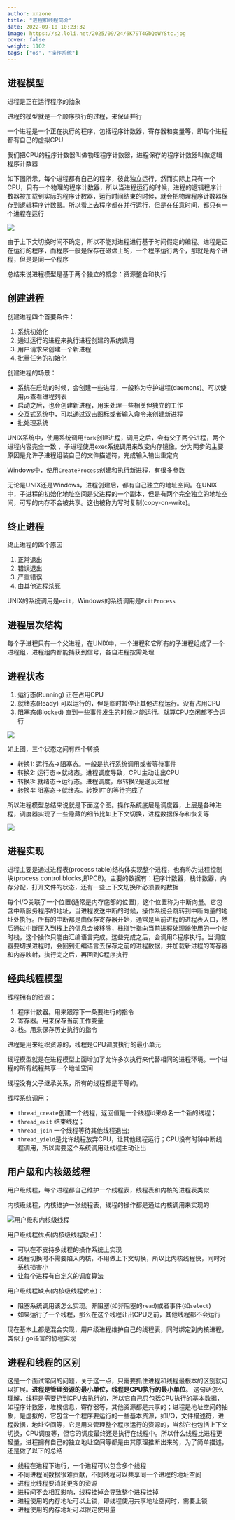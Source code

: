 ```yaml
---
author: xnzone 
title: "进程和线程简介"
date: 2022-09-10 10:23:32
image: https://s2.loli.net/2025/09/24/6K79T4GbQoWYStc.jpg
cover: false
weight: 1102 
tags: ["os", "操作系统"]
---
```


## 进程模型
进程是正在运行程序的抽象

进程的模型就是一个顺序执行的过程，来保证并行

一个进程是一个正在执行的程序，包括程序计数器，寄存器和变量等，即每个进程都有自己的虚拟CPU

我们把CPU的程序计数器叫做物理程序计数器，进程保存的程序计数器叫做逻辑程序计数器

如下图所示，每个进程都有自己的程序，彼此独立运行，然而实际上只有一个CPU，只有一个物理的程序计数器，所以当进程运行的时候，进程的逻辑程序计数器被加载到实际的程序计数器，运行时间结束的时候，就会把物理程序计数器保存到逻辑程序计数器。所以看上去程序都在并行运行，但是在任意时间，都只有一个进程在运行

![](https://gitcode.net/xnzone/solar/-/raw/master/2022/01/06200757.png)

由于上下文切换时间不确定，所以不能对进程进行基于时间假定的编程。进程是正在运行的程序，而程序一般是保存在磁盘上的，一个程序运行两个，那就是两个进程，但是是同一个程序

总结来说进程模型是基于两个独立的概念：资源整合和执行

## 创建进程
创建进程四个首要条件：

1. 系统初始化
2. 通过运行的进程来执行进程创建的系统调用
3. 用户请求来创建一个新进程
4. 批量任务的初始化

创建进程的场景：

- 系统在启动的时候，会创建一些进程，一般称为守护进程(daemons)。可以使用`ps`查看进程列表
- 启动之后，也会创建新进程，用来处理一些相关但独立的工作
- 交互式系统中，可以通过双击图标或者输入命令来创建新进程
- 批处理系统

UNIX系统中，使用系统调用`fork`创建进程，调用之后，会有父子两个进程，两个进程内容完全一致
，子进程使用`exec`系统调用来改变内存镜像。分为两步的主要原因是允许子进程组装自己的文件描述符，完成输入输出重定向

Windows中，使用`CreateProcess`创建和执行新进程，有很多参数

无论是UNIX还是Windows，进程创建后，都有自己独立的地址空间。在UNIX中，子进程的初始化地址空间是父进程的一个副本，但是有两个完全独立的地址空间，可写的内存不会被共享。这也被称为写时复制(copy-on-write)。

## 终止进程
终止进程的四个原因
1. 正常退出
2. 错误退出
3. 严重错误
4. 由其他进程杀死

UNIX的系统调用是`exit`，Windows的系统调用是`ExitProcess`

## 进程层次结构
每个子进程只有一个父进程，在UNIX中，一个进程和它所有的子进程组成了一个进程组，进程组内都能捕获到信号，各自进程按需处理

## 进程状态
1. 运行态(Running) 正在占用CPU
2. 就绪态(Ready) 可以运行的，但是临时暂停让其他进程运行。没有占用CPU
3. 阻塞态(Blocked) 直到一些事件发生的时候才能运行。就算CPU空闲都不会运行

![](https://gitcode.net/xnzone/solar/-/raw/master/2022/01/07130633.png)

如上图，三个状态之间有四个转换
- 转换1: 运行态->阻塞态。一般是执行系统调用或者等待事件
- 转换2: 运行态->就绪态。进程调度导致，CPU主动让出CPU
- 转换3: 就绪态->运行态。进程调度，跟转换2是逆反过程
- 转换4: 阻塞态->就绪态。转换1中的等待完成了

所以进程模型总结来说就是下面这个图。操作系统底层是调度器，上层是各种进程，调度器实现了一些隐藏的细节比如上下文切换，进程数据保存和恢复等

![](https://gitcode.net/xnzone/solar/-/raw/master/2022/01/07131347.png)

## 进程实现
进程主要是通过进程表(process table)结构体实现整个进程，也有称为进程控制块(process control blocks,即PCB)。主要的数据有：程序计数器，栈计数器，内存分配，打开文件的状态，还有一些上下文切换所必须要的数据

每个I/O关联了一个位置(通常是内存底部的位置)，这个位置称为中断向量。它包含中断服务程序的地址，当进程发送中断的时候，操作系统会跳转到中断向量的地址处执行。所有的中断都是由保存寄存器开始，通常是当前进程的进程表入口，然后通过中断压入到栈上的信息会被移除，栈指针指向当前进程处理器使用的一个临时栈，这个操作只能由汇编语言完成。这些完成之后，会调用C程序执行。当调度器要切换进程时，会回到汇编语言去保存之前的进程数据，并加载新进程的寄存器和内存映射，执行完之后，再回到C程序执行

## 经典线程模型
线程拥有的资源：
1. 程序计数器。用来跟踪下一条要进行的指令
2. 寄存器。用来保存当前工作变量
3. 栈。用来保存历史执行的指令

进程是用来组织资源的，线程是CPU调度执行的最小单元

线程模型就是在进程模型上面增加了允许多次执行来代替相同的进程环境。一个进程的所有线程共享一个地址空间

线程没有父子继承关系，所有的线程都是平等的。

线程系统调用：
- `thread_create`创建一个线程，返回值是一个线程id来命名一个新的线程；
- `thread_exit` 结束线程；
- `thread_join` 一个线程等待其他线程退出;
- `thread_yield`是允许线程放弃CPU，让其他线程运行；CPU没有时钟中断线程调用，所以需要这个系统调用让线程主动让出

## 用户级和内核级线程
用户级线程，每个进程都自己维护一个线程表，线程表和内核的进程表类似

内核级线程，内核维护一张线程表，线程的操作都是通过内核调用来实现的

![用户级和内核级线程](https://gitcode.net/xnzone/solar/-/raw/master/2022/01/21174550.png)



用户级线程优点(内核级线程缺点)：
- 可以在不支持多线程的操作系统上实现
- 线程切换时不需要陷入内核，不用做上下文切换，所以比内核线程快，同时对系统损害小
- 让每个进程有自定义的调度算法

用户级线程缺点(内核级线程优点)：
- 阻塞系统调用该怎么实现。非阻塞(如非阻塞的`read`)或者事件(如`select`)
- 如果运行了一个线程，那么在这个线程让出CPU之前，其他线程都不会运行

现在基本上都是混合实现，用户级进程维护自己的线程表，同时绑定到内核进程，类似于go语言的协程实现


## 进程和线程的区别
这是一个面试常问的问题，关于这一点，只需要抓住进程和线程最根本的区别就可以扩展。**进程是管理资源的最小单位，线程是CPU执行的最小单位**。 这句话怎么理解，线程是需要扔到CPU去执行的，所以它自己只包括CPU执行的基本数据，如程序计数器，堆栈信息，寄存器等，其他资源都是共享的；进程是地址空间的抽象，是虚拟的，它包含一个程序要运行的一些基本资源，如I/O，文件描述符，进程数据，地址空间等，它是用来管理整个程序运行的资源的，当然它也包括上下文切换，CPU调度等，但它的调度最终还是执行在线程中。所以什么线程比进程更轻量，进程拥有自己的独立地址空间等都是由其原理推断出来的，为了简单描述，还是做了以下的总结

- 线程在进程下进行，一个进程可以包含多个线程
- 不同进程间数据很难贡献，不同线程可以共享同一个进程的地址空间
- 进程比线程要消耗更多的资源
- 进程间不会相互影响，线程挂掉会导致整个进程挂掉
- 进程使用的内存地址可以上锁，即线程使用共享地址空间时，需要上锁
- 进程使用的内存地址可以限定使用量

